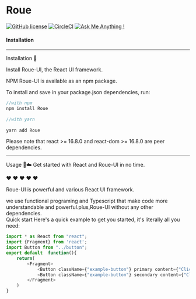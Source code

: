 # Roue

[![GitHub license](https://img.shields.io/github/license/Naereen/StrapDown.js.svg)](https://github.com/mattisonzhao/Roue/blob/master/LICENSE)
[![CircleCI](https://circleci.com/gh/mattisonzhao/Roue.svg?style=svg)](https://circleci.com/gh/mattisonzhao/Roue)
[![Ask Me Anything !](https://img.shields.io/badge/Ask%20me-anything-1abc9c.svg)](https://github.com/mattisonzhao/Roue/issues)




#### Installation
***
Installation 🔧

Install Roue-UI, the React UI framework.
           
NPM
Roue-UI is available as an npm package.

To install and save in your package.json dependencies, run:  
  
  
```javascript
//with npm
npm install Roue
    
//with yarn
    
yarn add Roue
```

  
Please note that react >= 16.8.0 and react-dom >= 16.8.0 are peer dependencies.

***
Usage 🚗☁️
Get started with React and Roue-UI in no time.

  
❤️ ❤️ ❤️ ❤️ ❤️

Roue-UI is powerful and various React UI framework.   
  
we use functional programing and Typescript that make code more understandable and powerful.plus,Roue-UI without any other dependencies.   
Quick start
Here's a quick example to get you started, it's literally all you need:

```typescript jsx
import * as React from "react";
import {Fragment} from 'react';
import Button from "../button";
export default  function(){
    return(
        <Fragment>
            <Button className={"example-button"} primary content={"Click here"}/>
            <Button className={"example-button"} secondary content={"Click here"}/>
        </Fragment>
    )
}
```
